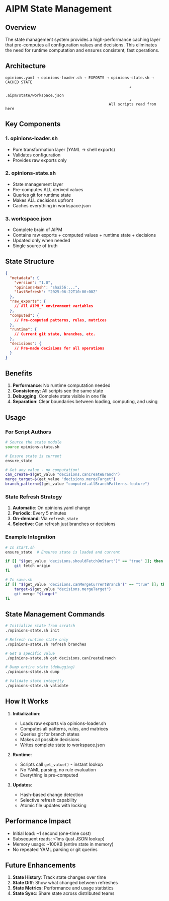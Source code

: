 # AIPM State Management

## Overview

The state management system provides a high-performance caching layer that pre-computes all configuration values and decisions. This eliminates the need for runtime computation and ensures consistent, fast operations.

## Architecture

```
opinions.yaml → opinions-loader.sh → EXPORTS → opinions-state.sh → CACHED STATE
                                                       ↓
                                              .aipm/state/workspace.json
                                                       ↓
                                              All scripts read from here
```

## Key Components

### 1. opinions-loader.sh
- Pure transformation layer (YAML → shell exports)
- Validates configuration
- Provides raw exports only

### 2. opinions-state.sh
- State management layer
- Pre-computes ALL derived values
- Queries git for runtime state
- Makes ALL decisions upfront
- Caches everything in workspace.json

### 3. workspace.json
- Complete brain of AIPM
- Contains raw exports + computed values + runtime state + decisions
- Updated only when needed
- Single source of truth

## State Structure

```json
{
  "metadata": {
    "version": "1.0",
    "opinionsHash": "sha256:...",
    "lastRefresh": "2025-06-22T10:00:00Z"
  },
  "raw_exports": {
    // All AIPM_* environment variables
  },
  "computed": {
    // Pre-computed patterns, rules, matrices
  },
  "runtime": {
    // Current git state, branches, etc.
  },
  "decisions": {
    // Pre-made decisions for all operations
  }
}
```

## Benefits

1. **Performance**: No runtime computation needed
2. **Consistency**: All scripts see the same state
3. **Debugging**: Complete state visible in one file
4. **Separation**: Clear boundaries between loading, computing, and using

## Usage

### For Script Authors

```bash
# Source the state module
source opinions-state.sh

# Ensure state is current
ensure_state

# Get any value - no computation!
can_create=$(get_value "decisions.canCreateBranch")
merge_target=$(get_value "decisions.mergeTarget")
branch_pattern=$(get_value "computed.allBranchPatterns.feature")
```

### State Refresh Strategy

1. **Automatic**: On opinions.yaml change
2. **Periodic**: Every 5 minutes
3. **On-demand**: Via `refresh_state`
4. **Selective**: Can refresh just branches or decisions

### Example Integration

```bash
# In start.sh
ensure_state  # Ensures state is loaded and current

if [[ "$(get_value 'decisions.shouldFetchOnStart')" == "true" ]]; then
    git fetch origin
fi

# In save.sh
if [[ "$(get_value 'decisions.canMergeCurrentBranch')" == "true" ]]; then
    target=$(get_value "decisions.mergeTarget")
    git merge "$target"
fi
```

## State Management Commands

```bash
# Initialize state from scratch
./opinions-state.sh init

# Refresh runtime state only
./opinions-state.sh refresh branches

# Get a specific value
./opinions-state.sh get decisions.canCreateBranch

# Dump entire state (debugging)
./opinions-state.sh dump

# Validate state integrity
./opinions-state.sh validate
```

## How It Works

1. **Initialization**:
   - Loads raw exports via opinions-loader.sh
   - Computes all patterns, rules, and matrices
   - Queries git for branch states
   - Makes all possible decisions
   - Writes complete state to workspace.json

2. **Runtime**:
   - Scripts call `get_value()` - instant lookup
   - No YAML parsing, no rule evaluation
   - Everything is pre-computed

3. **Updates**:
   - Hash-based change detection
   - Selective refresh capability
   - Atomic file updates with locking

## Performance Impact

- Initial load: ~1 second (one-time cost)
- Subsequent reads: <1ms (just JSON lookup)
- Memory usage: ~100KB (entire state in memory)
- No repeated YAML parsing or git queries

## Future Enhancements

1. **State History**: Track state changes over time
2. **State Diff**: Show what changed between refreshes
3. **State Metrics**: Performance and usage statistics
4. **State Sync**: Share state across distributed teams